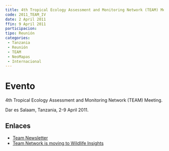 ```yaml
---
title: 4th Tropical Ecology Assessment and Monitoring Network (TEAM) Meeting
code: 2011_TEAM_IV
date: 2 April 2011
ffin: 9 April 2011
participacion:
tipo: Reunión
categories:
 - Tanzania
 - Reunión
 - TEAM
 - NeoMapas
 - Internacional
---
```

# Evento

4th Tropical Ecology Assessment and Monitoring Network (TEAM) Meeting. 

Dar es Salaam, Tanzania, 2-9 April 2011. 

## Enlaces

- [Team Newsletter](http://www.teamnetwork.org/files/newsletter/TEAM_Newsletter_Vol1_Issue1.pdf)
- [Team Network is moving to Wildlife Insights](https://www.wildlifeinsights.org/team-network)
